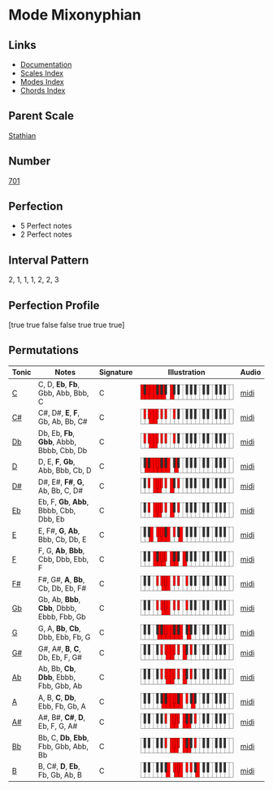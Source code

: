 # Mode Mixonyphian

## Links

- [Documentation](index.md)
- [Scales Index](Scales.md)
- [Modes Index](Modes.md)
- [Chords Index](Chords.md)

## Parent Scale

[Stathian](ScaleStathian.md)

## Number

[701](https://ianring.com/musictheory/scales/701)

## Perfection

- 5 Perfect notes
- 2 Perfect notes

## Interval Pattern

2, 1, 1, 1, 2, 2, 3

## Perfection Profile

[true true false false true true true]

## Permutations

| Tonic | Notes | Signature | Illustration | Audio |
|-------|-------|-----------|--------------|-------|
| [C](ModeCNaturalMixonyphian.md) | C, D, **Eb**, **Fb**, Gbb, Abb, Bbb, C | C | ![CNaturalMixonyphian](ModeCNaturalMixonyphian.png) | [midi](https://github.com/edipermadi/music/blob/main/docs/ModeCNaturalMixonyphian.mid?raw=true) |
| [C#](ModeCSharpMixonyphian.md) | C#, D#, **E**, **F**, Gb, Ab, Bb, C# | C | ![CSharpMixonyphian](ModeCSharpMixonyphian.png) | [midi](https://github.com/edipermadi/music/blob/main/docs/ModeCSharpMixonyphian.mid?raw=true) |
| [Db](ModeDFlatMixonyphian.md) | Db, Eb, **Fb**, **Gbb**, Abbb, Bbbb, Cbb, Db | C | ![DFlatMixonyphian](ModeDFlatMixonyphian.png) | [midi](https://github.com/edipermadi/music/blob/main/docs/ModeDFlatMixonyphian.mid?raw=true) |
| [D](ModeDNaturalMixonyphian.md) | D, E, **F**, **Gb**, Abb, Bbb, Cb, D | C | ![DNaturalMixonyphian](ModeDNaturalMixonyphian.png) | [midi](https://github.com/edipermadi/music/blob/main/docs/ModeDNaturalMixonyphian.mid?raw=true) |
| [D#](ModeDSharpMixonyphian.md) | D#, E#, **F#**, **G**, Ab, Bb, C, D# | C | ![DSharpMixonyphian](ModeDSharpMixonyphian.png) | [midi](https://github.com/edipermadi/music/blob/main/docs/ModeDSharpMixonyphian.mid?raw=true) |
| [Eb](ModeEFlatMixonyphian.md) | Eb, F, **Gb**, **Abb**, Bbbb, Cbb, Dbb, Eb | C | ![EFlatMixonyphian](ModeEFlatMixonyphian.png) | [midi](https://github.com/edipermadi/music/blob/main/docs/ModeEFlatMixonyphian.mid?raw=true) |
| [E](ModeENaturalMixonyphian.md) | E, F#, **G**, **Ab**, Bbb, Cb, Db, E | C | ![ENaturalMixonyphian](ModeENaturalMixonyphian.png) | [midi](https://github.com/edipermadi/music/blob/main/docs/ModeENaturalMixonyphian.mid?raw=true) |
| [F](ModeFNaturalMixonyphian.md) | F, G, **Ab**, **Bbb**, Cbb, Dbb, Ebb, F | C | ![FNaturalMixonyphian](ModeFNaturalMixonyphian.png) | [midi](https://github.com/edipermadi/music/blob/main/docs/ModeFNaturalMixonyphian.mid?raw=true) |
| [F#](ModeFSharpMixonyphian.md) | F#, G#, **A**, **Bb**, Cb, Db, Eb, F# | C | ![FSharpMixonyphian](ModeFSharpMixonyphian.png) | [midi](https://github.com/edipermadi/music/blob/main/docs/ModeFSharpMixonyphian.mid?raw=true) |
| [Gb](ModeGFlatMixonyphian.md) | Gb, Ab, **Bbb**, **Cbb**, Dbbb, Ebbb, Fbb, Gb | C | ![GFlatMixonyphian](ModeGFlatMixonyphian.png) | [midi](https://github.com/edipermadi/music/blob/main/docs/ModeGFlatMixonyphian.mid?raw=true) |
| [G](ModeGNaturalMixonyphian.md) | G, A, **Bb**, **Cb**, Dbb, Ebb, Fb, G | C | ![GNaturalMixonyphian](ModeGNaturalMixonyphian.png) | [midi](https://github.com/edipermadi/music/blob/main/docs/ModeGNaturalMixonyphian.mid?raw=true) |
| [G#](ModeGSharpMixonyphian.md) | G#, A#, **B**, **C**, Db, Eb, F, G# | C | ![GSharpMixonyphian](ModeGSharpMixonyphian.png) | [midi](https://github.com/edipermadi/music/blob/main/docs/ModeGSharpMixonyphian.mid?raw=true) |
| [Ab](ModeAFlatMixonyphian.md) | Ab, Bb, **Cb**, **Dbb**, Ebbb, Fbb, Gbb, Ab | C | ![AFlatMixonyphian](ModeAFlatMixonyphian.png) | [midi](https://github.com/edipermadi/music/blob/main/docs/ModeAFlatMixonyphian.mid?raw=true) |
| [A](ModeANaturalMixonyphian.md) | A, B, **C**, **Db**, Ebb, Fb, Gb, A | C | ![ANaturalMixonyphian](ModeANaturalMixonyphian.png) | [midi](https://github.com/edipermadi/music/blob/main/docs/ModeANaturalMixonyphian.mid?raw=true) |
| [A#](ModeASharpMixonyphian.md) | A#, B#, **C#**, **D**, Eb, F, G, A# | C | ![ASharpMixonyphian](ModeASharpMixonyphian.png) | [midi](https://github.com/edipermadi/music/blob/main/docs/ModeASharpMixonyphian.mid?raw=true) |
| [Bb](ModeBFlatMixonyphian.md) | Bb, C, **Db**, **Ebb**, Fbb, Gbb, Abb, Bb | C | ![BFlatMixonyphian](ModeBFlatMixonyphian.png) | [midi](https://github.com/edipermadi/music/blob/main/docs/ModeBFlatMixonyphian.mid?raw=true) |
| [B](ModeBNaturalMixonyphian.md) | B, C#, **D**, **Eb**, Fb, Gb, Ab, B | C | ![BNaturalMixonyphian](ModeBNaturalMixonyphian.png) | [midi](https://github.com/edipermadi/music/blob/main/docs/ModeBNaturalMixonyphian.mid?raw=true) |
